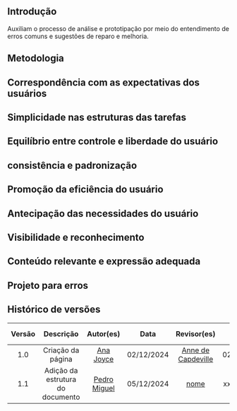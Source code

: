 
## Introdução

Auxiliam o processo de análise e prototipação por meio do entendimento de erros comuns e sugestões de reparo e melhoria.

## Metodologia


## Correspondência com as expectativas dos usuários 

## Simplicidade nas estruturas das tarefas

## Equilíbrio entre controle e liberdade do usuário

## consistência e padronização

## Promoção da eficiência do usuário

## Antecipação das necessidades do usuário

## Visibilidade e reconhecimento

## Conteúdo relevante e expressão adequada

## Projeto para erros


## Histórico de versões

| Versão |     Descrição      |                     Autor(es)                     |    Data    |                     Revisor(es)                     | Data de revisão |
| :----: | :----------------: | :-----------------------------------------------: | :--------: | :-------------------------------------------------: | :-------------: |
|  1.0   | Criação da página | [Ana Joyce](https://github.com/anajoyceamorim) | 02/12/2024 | [Anne de Capdeville](https://github.com/nanecapde) |   02/12/2024   |
|  1.1  | Adição da estrutura do documento | [Pedro Miguel](https://github.com/pedroMADBR) | 05/12/2024 | [nome](https://github.com/user) |   xx/12/2024   |
